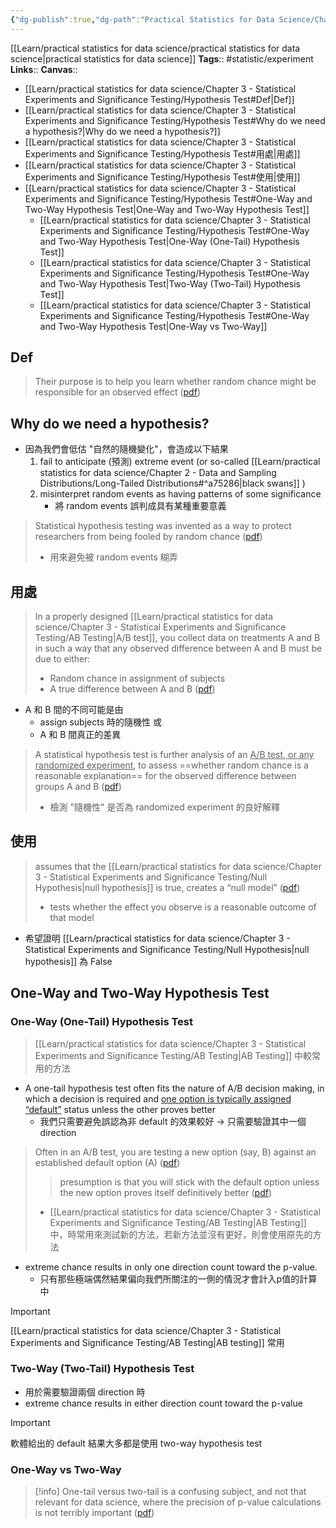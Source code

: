 ```yaml
---
{"dg-publish":true,"dg-path":"Practical Statistics for Data Science/Chapter 3 - Statistical Experiments and Significance Testing/Hypothesis Test.md","permalink":"/practical-statistics-for-data-science/chapter-3-statistical-experiments-and-significance-testing/hypothesis-test/","hide":true}
---
```



[[Learn/practical statistics for data science/practical statistics for data science\|practical statistics for data science]]
**Tags**:: #statistic/experiment  
**Links**:: 
**Canvas**:: 

- [[Learn/practical statistics for data science/Chapter 3 - Statistical Experiments and Significance Testing/Hypothesis Test#Def\|Def]]
- [[Learn/practical statistics for data science/Chapter 3 - Statistical Experiments and Significance Testing/Hypothesis Test#Why do we need a hypothesis?\|Why do we need a hypothesis?]]
- [[Learn/practical statistics for data science/Chapter 3 - Statistical Experiments and Significance Testing/Hypothesis Test#用處\|用處]]
- [[Learn/practical statistics for data science/Chapter 3 - Statistical Experiments and Significance Testing/Hypothesis Test#使用\|使用]]
- [[Learn/practical statistics for data science/Chapter 3 - Statistical Experiments and Significance Testing/Hypothesis Test#One-Way and Two-Way Hypothesis Test\|One-Way and Two-Way Hypothesis Test]]
	- [[Learn/practical statistics for data science/Chapter 3 - Statistical Experiments and Significance Testing/Hypothesis Test#One-Way and Two-Way Hypothesis Test\|One-Way (One-Tail) Hypothesis Test]]
	- [[Learn/practical statistics for data science/Chapter 3 - Statistical Experiments and Significance Testing/Hypothesis Test#One-Way and Two-Way Hypothesis Test\|Two-Way (Two-Tail) Hypothesis Test]]
	- [[Learn/practical statistics for data science/Chapter 3 - Statistical Experiments and Significance Testing/Hypothesis Test#One-Way and Two-Way Hypothesis Test\|One-Way vs Two-Way]]


## Def

> Their purpose is to help you learn whether random chance might be responsible for an observed effect ([pdf](zotero://open-pdf/library/items/XC4XLTB4?page=111&annotation=SXBWNNLH))

## Why do we need a hypothesis?

- 因為我們會低估 "自然的隨機變化"，會造成以下結果
	1. fail to anticipate (預測) extreme event (or so-called [[Learn/practical statistics for data science/Chapter 2 - Data and Sampling Distributions/Long-Tailed Distributions#^a75286\|black swans]] )
	2. misinterpret random events as having patterns of some significance
		- 將 random events 誤判成具有某種重要意義

> Statistical hypothesis testing was invented as a way to protect researchers from being fooled by random chance ([pdf](zotero://open-pdf/library/items/XC4XLTB4?page=111&annotation=GIWTPAJD))
> - 用來避免被 random events 糊弄


## 用處

> In a properly designed [[Learn/practical statistics for data science/Chapter 3 - Statistical Experiments and Significance Testing/AB Testing\|A/B test]], you collect data on treatments A and B in such a way that any observed difference between A and B must be due to either: 
> - Random chance in assignment of subjects 
> - A true difference between A and B ([pdf](zotero://open-pdf/library/items/XC4XLTB4?page=112&annotation=JIP8AJRE))

- A 和 B 間的不同可能是由
	- assign subjects 時的隨機性 或
	- A 和 B 間真正的差異

> A statistical hypothesis test is further analysis of an <u>A/B test, or any randomized experiment</u>, to assess ==whether random chance is a reasonable explanation== for the observed difference between groups A and B ([pdf](zotero://open-pdf/library/items/XC4XLTB4?page=112&annotation=TWFCD6IF))
> - 檢測 "隨機性" 是否為 randomized experiment 的良好解釋


## 使用

> assumes that the [[Learn/practical statistics for data science/Chapter 3 - Statistical Experiments and Significance Testing/Null Hypothesis\|null hypothesis]] is true, creates a “null model” ([pdf](zotero://open-pdf/library/items/XC4XLTB4?page=114&annotation=EK8Y8CHJ))
> - tests whether the effect you observe is a reasonable outcome of that model
- 希望證明 [[Learn/practical statistics for data science/Chapter 3 - Statistical Experiments and Significance Testing/Null Hypothesis\|null hypothesis]] 為 False
## One-Way and Two-Way Hypothesis Test

### One-Way (One-Tail) Hypothesis Test

> [[Learn/practical statistics for data science/Chapter 3 - Statistical Experiments and Significance Testing/AB Testing\|AB Testing]] 中較常用的方法

- A one-tail hypothesis test often fits the nature of A/B decision making, in which a decision is required and <u>one option is typically assigned “default”</u> status unless the other proves better
	- 我們只需要避免誤認為非 default 的效果較好 -> 只需要驗證其中一個 direction

> Often in an A/B test, you are testing a new option (say, B) against an established default option (A) ([pdf](zotero://open-pdf/library/items/XC4XLTB4?page=113&annotation=CQKE5NID))
> > presumption is that you will stick with the default option unless the new option proves itself definitively better ([pdf](zotero://open-pdf/library/items/XC4XLTB4?page=113&annotation=XBA9ERSI))
> - [[Learn/practical statistics for data science/Chapter 3 - Statistical Experiments and Significance Testing/AB Testing\|AB Testing]] 中，時常用來測試新的方法，若新方法並沒有更好，則會使用原先的方法

- extreme chance results in only one direction count toward the p-value.
	- 只有那些極端偶然結果偏向我們所關注的一側的情況才會計入p值的計算中

> [!important]
> [[Learn/practical statistics for data science/Chapter 3 - Statistical Experiments and Significance Testing/AB Testing\|AB testing]] 常用

### Two-Way (Two-Tail) Hypothesis Test

- 用於需要驗證兩個 direction 時
- extreme chance results in either direction count toward the p-value

> [!important]
> 軟體給出的 default 結果大多都是使用 two-way hypothesis test


### One-Way vs Two-Way

> [!info]
> One-tail versus two-tail is a confusing subject, and not that relevant for data science, where the precision of p-value calculations is not terribly important ([pdf](zotero://open-pdf/library/items/XC4XLTB4?page=113&annotation=RAYJ5C2X))

